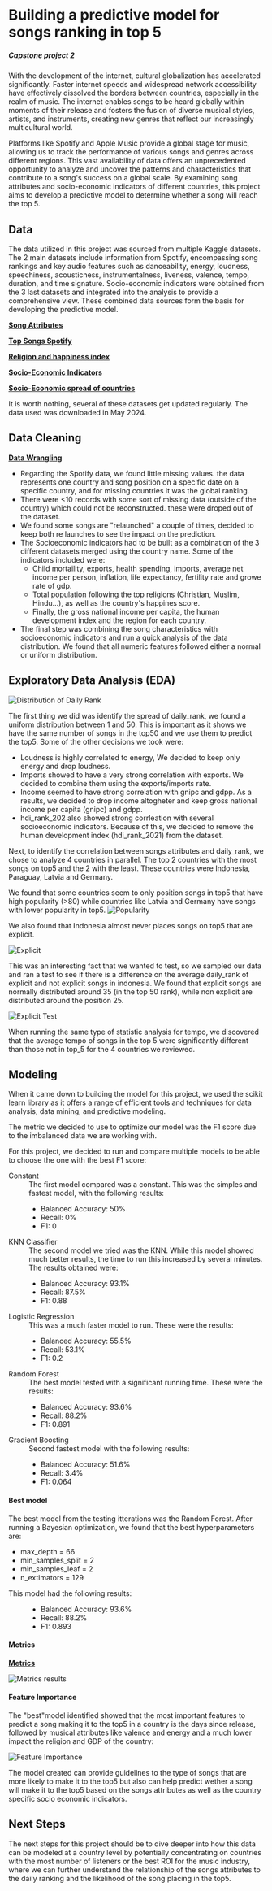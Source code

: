 # Building a predictive model for songs ranking in top 5
##### Capstone project 2
With the development of the internet, cultural globalization has accelerated significantly. Faster internet speeds and widespread network accessibility have effectively dissolved the borders between countries, especially in the realm of music. The internet enables songs to be heard globally within moments of their release and fosters the fusion of diverse musical styles, artists, and instruments, creating new genres that reflect our increasingly multicultural world.

Platforms like Spotify and Apple Music provide a global stage for music, allowing us to track the performance of various songs and genres across different regions. This vast availability of data offers an unprecedented opportunity to analyze and uncover the patterns and characteristics that contribute to a song's success on a global scale. By examining song attributes and socio-economic indicators of different countries, this project aims to develop a predictive model to determine whether a song will reach the top 5.

## Data
The data utilized in this project was sourced from multiple Kaggle datasets. The 2 main datasets include information from Spotify, encompassing song rankings and key audio features such as danceability, energy, loudness, speechiness, acousticness, instrumentalness, liveness, valence, tempo, duration, and time signature. Socio-economic indicators were obtained from the 3 last datasets and integrated into the analysis to provide a comprehensive view. These combined data sources form the basis for developing the predictive model.

__[Song Attributes](https://www.kaggle.com/datasets/byomokeshsenapati/spotify-song-attributes?resource=download)__

__[Top Songs Spotify](www.kaggle.com/datasets/asaniczka/top-spotify-songs-in-73-countries-daily-updated)__

__[Religion and happiness index](https://www.kaggle.com/datasets/vibhorsen/countries-by-population-happiness-index-religion)__

__[Socio-Economic Indicators](https://www.kaggle.com/datasets/toriqulstu/global-socio-economic-and-environmental-indicators)__

__[Socio-Economic spread of countries](https://www.kaggle.com/datasets/sumairseth/socioeconomic-spread-of-countries?resource=download)__

It is worth nothing, several of these datasets get updated regularly. The data used was downloaded in May 2024.

## Data Cleaning

__[Data Wrangling](https://github.com/alfredoh90/CAPSTONE2/blob/main/Notebooks/data_wrangling.ipynb)__

<ul>
    <li>Regarding the Spotify data, we found little missing values. the data represents one country and song position on a specific date on a specific country, and for missing countries it was the global ranking.</li>
    <li>There were <10 records with some sort of missing data (outside of the country) which could not be reconstructed. these were droped out of the dataset.</li>
    <li>We found some songs are "relaunched" a couple of times, decided to keep both re launches to see the impact on the prediction.</li>
    <li>The Socioeconomic indicators had to be built as a combination of the 3 different datasets merged using the country name. Some of the indicators included were:
        <ul>
        <li>Child mortaility, exports, health spending, imports, average net income per person, inflation, life expectancy, fertility rate and growe rate of gdp. </li>
        <li>Total population following the top religions (Christian, Muslim, Hindu...), as well as the country's happines score.</li>
        <li>Finally, the gross national income per capita, the human development index and the region for each country. </li>
        </ul>
</li>
    <li>The final step was combining the song characteristics with socioeconomic indicators and run a quick analysis of the data distribution. We found that all numeric features followed either a normal or uniform  distribution.</li>
</ul>

## Exploratory Data Analysis (EDA)

<img src="Images/dist_daily_rank.png" alt="Distribution of Daily Rank">

The first thing we did was identify the spread of daily_rank, we found a uniform distribution between 1 and 50. This is important as it shows we have the same number of songs in the top50 and we use them to predict the top5. Some of the other decisions we took were:
<ul>
    <li>Loudness is highly correlated to energy, We decided to keep only energy and drop loudness.</li>
    <li>Imports showed to have a very strong correlation with exports. We decided to combine them using the exports/imports rate.</li>
    <li>Income seemed to have strong correlation with gnipc and gdpp. As a results, we decided to drop income altogheter and keep gross national income per capita (gnipc) and gdpp.</li>
    <li>hdi_rank_202 also showed strong corrleation with several socioeconomic indicators. Because of this, we decided to remove the human development index (hdi_rank_2021) from the dataset. </li>
</ul>

Next, to identify the correlation between songs attributes and daily_rank, we chose to analyze 4 countries in parallel. The top 2 countries with the most songs on top5 and the 2 with the least. These countries were Indonesia, Paraguay, Latvia and Germany.

We found that some countries seem to only position songs in top5 that have high popularity (>80) while countries like Latvia and Germany have songs with lower popularity in top5.
<img src="Images/popularity.png" alt="Popularity">

We also found that Indonesia almost never places songs on top5 that are explicit.

<img src="Images/is_explicit.png" alt="Explicit">

This was an interesting fact that we wanted to test, so we sampled our data and ran a test to see if there is a difference on the average daily_rank of explicit and not explicit songs in indonesia. We found that explicit songs are normally distributed around 35 (in the top 50 rank), while non explicit are distributed around the position 25.

<img src="Images/explicit_test.png" alt="Explicit Test">

When running the same type of statistic analysis for tempo, we discovered that the average tempo of songs in the top 5 were significantly different than those not in top_5 for the 4 countries we reviewed.

## Modeling

When it came down to building the model for this project, we used the scikit learn library as it offers a range of efficient tools and techniques for data analysis, data mining, and predictive modeling. 

The metric we decided to use to optimize our model was the F1 score due to the imbalanced data we are working with.

For this project, we decided to run and compare multiple models to be able to choose the one with the best F1 score:
<dl>
    <dt>Constant</dt>
    <dd>The first model compared was a constant. This was the simples and fastest model, with the following results:
        <ul>
            <li>Balanced Accuracy: 50%</li>
            <li>Recall: 0%</li>
            <li>F1: 0</li>
        </ul>
    </dd>
    <dt>KNN Classifier</dt>
    <dd>The second model we tried was the KNN. While this model showed much better results, the time to run this increased by several minutes. The results obtained were:
        <ul>
            <li>Balanced Accuracy: 93.1%</li>
            <li>Recall: 87.5%</li>
            <li>F1: 0.88</li>
        </ul>
    </dd>
    <dt>Logistic Regression</dt>
    <dd>This was a much faster model to run. These were the results:
        <ul>
            <li>Balanced Accuracy: 55.5%</li>
            <li>Recall: 53.1%</li>
            <li>F1: 0.2</li>
        </ul>
    </dd>
    <dt>Random Forest</dt>
    <dd>The best model tested with a significant running time. These were the results:
        <ul>
            <li>Balanced Accuracy: 93.6%</li>
            <li>Recall: 88.2%</li>
            <li>F1: 0.891</li>
        </ul>
    </dd>
    <dt>Gradient Boosting</dt>
    <dd>Second fastest model with the following results:
        <ul>
            <li>Balanced Accuracy: 51.6%</li>
            <li>Recall: 3.4%</li>
            <li>F1: 0.064</li>
        </ul>
    </dd>
</dl>

#### Best model
The best model from the testing itterations was the Random Forest. After running a Bayesian optimization, we found that the best hyperparameters are:
<ul>
    <li>max_depth = 66</li>
    <li>min_samples_split = 2</li>
    <li>min_samples_leaf = 2</li>
    <li>n_extimators = 129</li>
</ul>
<dl>
    <dt>This model had the following results:</dt>
    <dd><ul>
            <li>Balanced Accuracy: 93.6%</li>
            <li>Recall: 88.2%</li>
            <li>F1: 0.893</li>
    </ul></dd>
</dl>

#### Metrics

__[Metrics](https://docs.google.com/spreadsheets/d/1ZVsb0Y4OL8LwjQd2s9vIV-xZxCPsGLCzdikKBjYmUI0/edit?gid=0#gid=0)__

<img src="Images/metrics.PNG" alt="Metrics results">


#### Feature Importance
The "best"model identified showed that the most important features to predict a song making it to the top5 in a country is the days since release, followed by musical attributes like valence and energy and a much lower impact the religion and GDP of the country:

<img src="Images/features_importance.PNG" alt="Feature Importance">

The model created can provide guidelines to the type of songs that are more likely to make it to the top5 but also can help predict wether a song will make it to the top5 based on the songs attributes as well as the country specific socio economic indicators.

## Next Steps
The next steps for this project should be to dive deeper into how this data can be modeled at a country level by potentially concentrating on countries with the most number of listeners or the best ROI for the music industry, where we can further understand the relationship of the songs attributes to the daily ranking and the likelihood of the song placing in the top5.